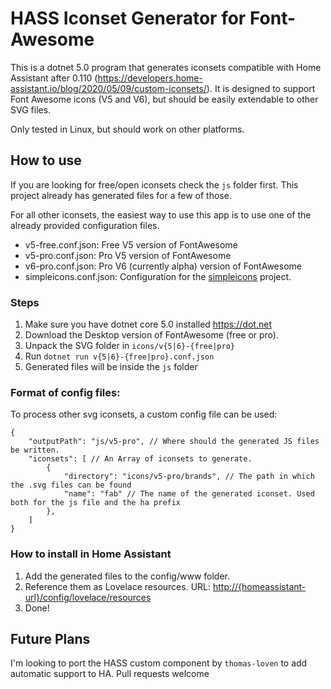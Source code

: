 # HASS Iconset Generator for Font-Awesome

This is a dotnet 5.0 program that generates iconsets compatible with Home Assistant after 0.110 (https://developers.home-assistant.io/blog/2020/05/09/custom-iconsets/). It is designed to support Font Awesome icons (V5 and V6), but should be easily extendable to other SVG files.

Only tested in Linux, but should work on other platforms.

## How to use
If you are looking for free/open iconsets check the `js` folder first. This project already has generated files for a few of those.

For all other iconsets, the easiest way to use this app is to use one of the already provided configuration files.
- v5-free.conf.json: Free V5 version of FontAwesome
- v5-pro.conf.json: Pro V5 version of FontAwesome
- v6-pro.conf.json: Pro V6 (currently alpha) version of FontAwesome
- simpleicons.conf.json: Configuration for the [simpleicons](https://github.com/simple-icons/simple-icons) project.

### Steps
1. Make sure you have dotnet core 5.0 installed https://dot.net
2. Download the Desktop version of FontAwesome (free or pro).
3. Unpack the SVG folder in `icons/v{5|6}-{free|pro}`
4. Run `dotnet run v{5|6}-{free|pro}.conf.json`
5. Generated files will be inside the `js` folder

### Format of config files:
To process other svg iconsets, a custom config file can be used:

```
{
    "outputPath": "js/v5-pro", // Where should the generated JS files be written.
    "iconsets": [ // An Array of iconsets to generate.
        {
            "directory": "icons/v5-pro/brands", // The path in which the .svg files can be found
            "name": "fab" // The name of the generated iconset. Used both for the js file and the ha prefix
        },
    ]
}
```

### How to install in Home Assistant
1. Add the generated files to the config/www folder.
2. Reference them as Lovelace resources. URL: [http://{homeassistant-url}/config/lovelace/resources](http://{homeassistant-url}/config/lovelace/resources)
3. Done!

## Future Plans
I'm looking to port the HASS custom component by `thomas-loven` to add automatic support to HA. Pull requests welcome